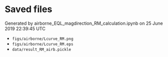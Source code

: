 # Saved files 


Generated by airborne_EQL_magdirection_RM_calculation.ipynb on 25 June 2019 22:39:45 UTC

*  `figs/airborne/Lcurve_RM.png` 
*  `figs/airborne/Lcurve_RM.eps` 
*  `data/result_RM_airb.pickle` 
